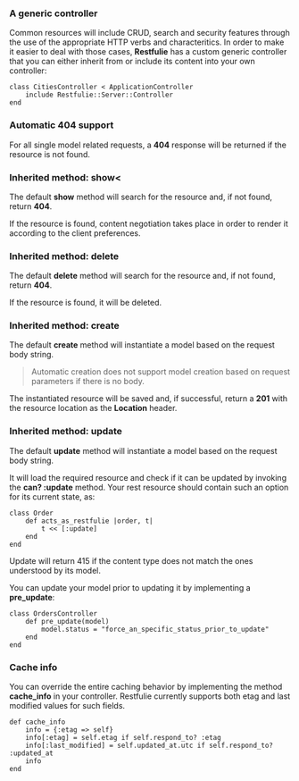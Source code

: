 ### A generic controller

Common resources will include CRUD, search and security features through the use of the appropriate HTTP verbs and characteritics.
In order to make it easier to deal with those cases, <b>Restfulie</b> has a custom generic controller that you can either inherit from or include its content into your own controller:

    class CitiesController < ApplicationController
        include Restfulie::Server::Controller
    end

### Automatic 404 support

For all single model related requests, a <b>404</b> response will be returned if the resource is not found.

### Inherited method: show<

The default <b>show</b> method will search for the resource and, if not found, return <b>404</b>.

If the resource is found, content negotiation takes place in order to render it according to the client preferences.

### Inherited method: delete

The default <b>delete</b> method will search for the resource and, if not found, return <b>404</b>.

If the resource is found, it will be deleted.

### Inherited method: create

The default <b>create</b> method will instantiate a model based on the request body string.

> Automatic creation does not support model creation based on request parameters if there is no body.

The instantiated resource will be saved and, if successful, return a <b>201</b> with the resource location as the <b>Location</b> header.

### Inherited method: update

The default <b>update</b> method will instantiate a model based on the request body string.

It will load the required resource and check if it can be updated by invoking the <b>can? :update</b> method. Your rest resource should contain such an option for its current state, as:

    class Order
        def acts_as_restfulie |order, t|
            t << [:update]
        end
    end

Update will return 415 if the content type does not match the ones understood by its model.

You can update your model prior to updating it by implementing a <b>pre_update</b>:

    class OrdersController
        def pre_update(model)
            model.status = "force_an_specific_status_prior_to_update"
        end
    end

### Cache info

You can override the entire caching behavior by implementing the method <b>cache_info</b> in your controller. Restfulie currently supports both etag and last modified values for such fields.

    def cache_info
        info = {:etag => self}
        info[:etag] = self.etag if self.respond_to? :etag
        info[:last_modified] = self.updated_at.utc if self.respond_to? :updated_at
        info
    end

